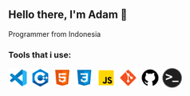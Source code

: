 ## Hello there, I'm Adam 👋

Programmer from Indonesia

### Tools that i use:

<div>
<img alt="Visual Studio Code" width="40px" src="./img/vscode.svg" />
<img alt="CPP" width="40px" src="./img/c++.svg">
<img alt="HTML5" width="40px" src="./img/html5.svg" />
<img alt="CSS3" width="40px" src="./img/css3.svg" />
<img alt="JavaScript" width="40px" src="./img/javascript.svg" />
<img alt="Git" width="40px" src="./img/git.svg" />
<img alt="GitHub" width="40px" src="./img/github.svg" />
<img alt="Terminal" width="40px" src="./img/terminal.png" />
<br>
<br>
</div>